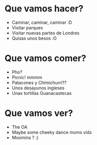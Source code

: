 # Que vamos hacer?
- Caminar, caminar, caminar :D
- Visitar parques
- Visitar nuevas partes de Londres
- Quisas unos besos :O

# Que vamos comer?
- Pho?
- Picnic! mmmm
- Patacones y Chimichurri?? 
- Unos desayunos ingleses
- Unas tortillas Guanacastecas 

# Que vamos ver?
- The OA
- Maybe some cheeky dance moms vids
- Moomins ? :)
